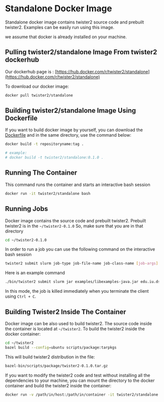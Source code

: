 # Standalone Docker Image

Standalone docker image contains twister2 source code and prebuilt twister2. Examples can be easily run using this image.

we assume that docker is already installed on your machine.

##  Pulling twister2/standalone Image From twister2 dockerhub

Our dockerhub page is : [https://hub.docker.com/r/twister2/standalone](https://hub.docker.com/r/twister2/standalone)

To download our docker image:

```bash
docker pull twister2/standalone
```

## Building twister2/standalone Image Using Dockerfile

If you want to build docker image by yourself, you can download the [Dockerfile](../../../docker/standalone/DockerFile) and in the same directory, use the command below:

```bash
docker build -t repositoryname:tag .

# example: 
# docker build -t twister2/standalone:0.1.0 .
```

## Running The Container

This command runs the container and starts an interactive bash session

```bash
docker run -it twister2/standalone bash
```

## Running Jobs

Docker image contains the source code and prebuilt twister2. Prebuilt twister2 is in the `~/twister2-0.1.0`  So, make sure that you are in that directory

```bash
cd ~/twister2-0.1.0
```

In order to run a job you can use the following command on the interactive bash session

```bash
twister2 submit slurm job-type job-file-name job-class-name [job-args]
```

Here is an example command

```bash
./bin/twister2 submit slurm jar examples/libexamples-java.jar edu.iu.dsc.tws.examples.basic.HelloWorld 8
```

In this mode, the job is killed immediately when you terminate the client using ```Ctrl + C```.

## Building Twister2 Inside The Container

Docker image can be also used to build twister2. The source code inside the container is located at `~/twister2`. To build the twister2 inside the docker container:

```bash
cd ~/twister2
bazel build --config=ubuntu scripts/package:tarpkgs
```

This will build twister2 distribution in the file:

```bash
bazel-bin/scripts/package/twister2-0.1.0.tar.gz
```

If you want to modify the twister2 code and test without installing all the dependencies to your machine, you can mount the directory to the docker container and build the twister2 inside the container:

```bash
docker run -v /path/in/host:/path/in/container -it twister2/standalone bash
```

